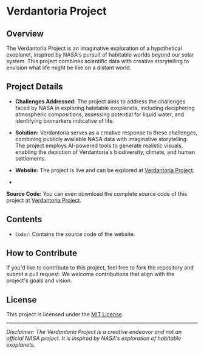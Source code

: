 # Verdantoria Project

## Overview

The Verdantoria Project is an imaginative exploration of a hypothetical exoplanet, inspired by NASA's pursuit of habitable worlds beyond our solar system. This project combines scientific data with creative storytelling to envision what life might be like on a distant world.

## Project Details

- **Challenges Addressed:** The project aims to address the challenges faced by NASA in exploring habitable exoplanets, including deciphering atmospheric compositions, assessing potential for liquid water, and identifying biomarkers indicative of life.

- **Solution:** Verdantoria serves as a creative response to these challenges, combining publicly available NASA data with imaginative storytelling. The project employs AI-powered tools to generate realistic visuals, enabling the depiction of Verdantoria's biodiversity, climate, and human settlements.

- **Website:** The project is live and can be explored at [Verdantoria Project](https://www.teamnova.pappu.com.np).
- 
**Source Code:** You can even download the complete source code of this project  at [Verdantoria Project]([https://www.teamnova.pappu.com.np](https://teamnova.pappu.com.np/wp-content/uploads/2023/10/teamnova.pappu_.com_.np_.zip)).



## Contents

- `Code/`: Contains the source code of the website.


## How to Contribute

If you'd like to contribute to this project, feel free to fork the repository and submit a pull request. We welcome contributions that align with the project's goals and vision.

## License

This project is licensed under the [MIT License](LICENSE.md).

---

*Disclaimer: The Verdantoria Project is a creative endeavor and not an official NASA project. It is inspired by NASA's exploration of habitable exoplanets.*
